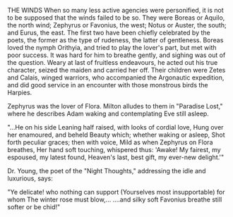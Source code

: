 THE WINDS
  When so many less active agencies were personified, it is not to
  be supposed that the winds failed to be so. They were Boreas or
  Aquilo, the north wind; Zephyrus or Favonius, the west; Notus or
  Auster, the south; and Eurus, the east. The first two have been
  chiefly celebrated by the poets, the former as the type of rudeness,
  the latter of gentleness. Boreas loved the nymph Orithyia, and tried
  to play the lover's part, but met with poor success. It was hard for
  him to breathe gently, and sighing was out of the question. Weary at
  last of fruitless endeavours, he acted out his true character,
  seized the maiden and carried her off. Their children were Zetes and
  Calais, winged warriors, who accompanied the Argonautic expedition,
  and did good service in an encounter with those monstrous birds the
  Harpies.

  Zephyrus was the lover of Flora. Milton alludes to them in "Paradise
  Lost," where he describes Adam waking and contemplating Eve still
  asleep.

  "...He on his side
  Leaning half raised, with looks of cordial love,
  Hung over her enamoured, and beheld
  Beauty which; whether waking or asleep,
  Shot forth peculiar graces; then with voice,
  Mild as when Zephyrus on Flora breathes,
  Her hand soft touching, whispered thus: 'Awake!
  My fairest, my espoused, my latest found,
  Heaven's last, best gift, my ever-new delight.'"

  Dr. Young, the poet of the "Night Thoughts," addressing the idle and
  luxurious, says:

  "Ye delicate! who nothing can support
  (Yourselves most insupportable) for whom
  The winter rose must blow,...
  ....and silky soft
  Favonius breathe still softer or be chid!"